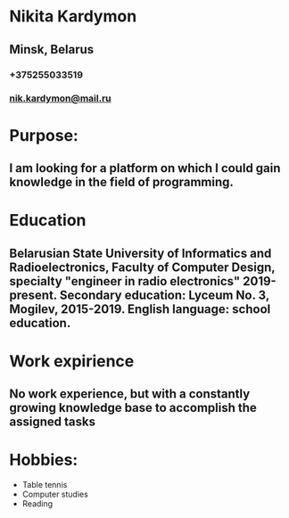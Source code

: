 # Nikita Kardymon
## Minsk, Belarus
### +375255033519
### nik.kardymon@mail.ru
# Purpose:
## I am looking for a platform on which I could gain knowledge in the field of programming.
# Education
## Belarusian State University of Informatics and Radioelectronics, Faculty of Computer Design, specialty "engineer in radio electronics" 2019-present. Secondary education: Lyceum No. 3, Mogilev, 2015-2019. English language: school education.
# Work expirience
## No work experience, but with a constantly growing knowledge base to accomplish the assigned tasks
# Hobbies:
- Table tennis
- Computer studies
- Reading
